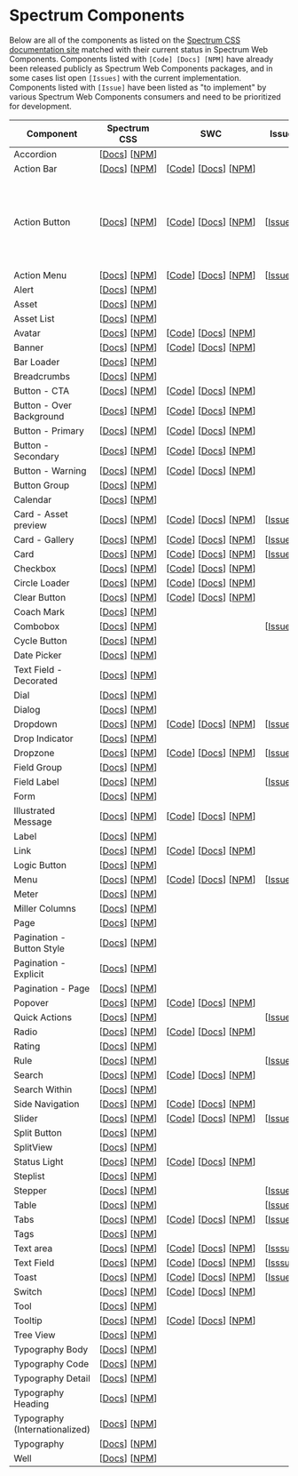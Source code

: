 # Spectrum Components

Below are all of the components as listed on the [Spectrum CSS documentation site](https://opensource.adobe.com/spectrum-css/) matched with their current status in Spectrum Web Components. Components listed with `[Code] [Docs] [NPM]` have already been released publicly as Spectrum Web Components packages, and in some cases list open `[Issues]` with the current implementation. Components listed with `[Issue]` have been listed as "to implement" by various Spectrum Web Components consumers and need to be prioritized for development.

| Component                      | Spectrum CSS                                                                                                                                                    | SWC                                                                                                                                                                                                                                                                                  | Issues                                                                                             | Priority                                                            |
| ------------------------------ | --------------------------------------------------------------------------------------------------------------------------------------------------------------- | ------------------------------------------------------------------------------------------------------------------------------------------------------------------------------------------------------------------------------------------------------------------------------------ | -------------------------------------------------------------------------------------------------- | ------------------------------------------------------------------- |
| Accordion                      | [[Docs](https://opensource.adobe.com/spectrum-css/components/accordion/)]&nbsp;[[NPM](https://www.npmjs.com/package/@spectrum-css/accordion)]                   |                                                                                                                                                                                                                                                                                      |                                                                                                    | 1.5                                                                 |
| Action Bar                     | [[Docs](https://opensource.adobe.com/spectrum-css/components/actionbar/)]&nbsp;[[NPM](https://www.npmjs.com/package/@spectrum-css/actionbar)]                   | [[Code](https://github.com/adobe/spectrum-web-components/tree/master/packages/actionbar)]&nbsp;[[Docs](https://opensource.adobe.com/spectrum-web-components/components/actionbar)]&nbsp;[[NPM](https://www.npmjs.com/package/@spectrum-web-components/actionbar)]                    |                                                                                                    |                                                                     |
| Action Button                  | [[Docs](https://opensource.adobe.com/spectrum-css/components/actionbutton/)]&nbsp;[[NPM](https://www.npmjs.com/package/@spectrum-css/button)]                   | [[Code](https://github.com/adobe/spectrum-web-components/tree/master/packages/button)]&nbsp;[[Docs](https://opensource.adobe.com/spectrum-web-components/components/action-button)]&nbsp;[[NPM](https://www.npmjs.com/package/@spectrum-web-components/button)]                      | [[Issues](https://github.com/adobe/spectrum-web-components/labels/Component%3A%20Action%20Button)] | Check that this supports the possibilities behind the Tool pattern. |
| Action Menu                    | [[Docs](https://opensource.adobe.com/spectrum-css/components/actionmenu/)]&nbsp;[[NPM](https://www.npmjs.com/package/@spectrum-css/actionmenu)]                 | [[Code](https://github.com/adobe/spectrum-web-components/tree/master/packages/action-menu)]&nbsp;[[Docs](https://opensource.adobe.com/spectrum-web-components/components/action-menu)]&nbsp;[[NPM](https://www.npmjs.com/package/@spectrum-web-components/action-menu)]              | [[Issues](https://github.com/adobe/spectrum-web-components/labels/Component%3A%20Action%20Menu)]   |                                                                     |
| Alert                          | [[Docs](https://opensource.adobe.com/spectrum-css/components/alert/)]&nbsp;[[NPM](https://www.npmjs.com/package/@spectrum-css/alert)]                           |                                                                                                                                                                                                                                                                                      |                                                                                                    | 0                                                                   |
| Asset                          | [[Docs](https://opensource.adobe.com/spectrum-css/components/asset/)]&nbsp;[[NPM](https://www.npmjs.com/package/@spectrum-css/asset)]                           |                                                                                                                                                                                                                                                                                      |                                                                                                    | 0                                                                   |
| Asset List                     | [[Docs](https://opensource.adobe.com/spectrum-css/components/assetlist/)]&nbsp;[[NPM](https://www.npmjs.com/package/@spectrum-css/assetlist)]                   |                                                                                                                                                                                                                                                                                      |                                                                                                    | 0                                                                   |
| Avatar                         | [[Docs](https://opensource.adobe.com/spectrum-css/components/avatar/)]&nbsp;[[NPM](https://www.npmjs.com/package/@spectrum-css/avatar)]                         | [[Code](https://github.com/adobe/spectrum-web-components/tree/master/packages/avatar)]&nbsp;[[Docs](https://opensource.adobe.com/spectrum-web-components/components/avatar)]&nbsp;[[NPM](https://www.npmjs.com/package/@spectrum-web-components/avatar)]                             |                                                                                                    |                                                                     |
| Banner                         | [[Docs](https://opensource.adobe.com/spectrum-css/components/banner/)]&nbsp;[[NPM](https://www.npmjs.com/package/@spectrum-css/banner)]                         | [[Code](https://github.com/adobe/spectrum-web-components/tree/master/packages/banner)]&nbsp;[[Docs](https://opensource.adobe.com/spectrum-web-components/components/banner)]&nbsp;[[NPM](https://www.npmjs.com/package/@spectrum-web-components/banner)]                             |                                                                                                    |                                                                     |
| Bar Loader                     | [[Docs](https://opensource.adobe.com/spectrum-css/components/barloader/)]&nbsp;[[NPM](https://www.npmjs.com/package/@spectrum-css/barloader)]                   |                                                                                                                                                                                                                                                                                      |                                                                                                    | 1                                                                   |
| Breadcrumbs                    | [[Docs](https://opensource.adobe.com/spectrum-css/components/breadcrumb/)]&nbsp;[[NPM](https://www.npmjs.com/package/@spectrum-css/breadcrumb)]                 |                                                                                                                                                                                                                                                                                      |                                                                                                    | 0                                                                   |
| Button - CTA                   | [[Docs](https://opensource.adobe.com/spectrum-css/components/button-cta/)]&nbsp;[[NPM](https://www.npmjs.com/package/@spectrum-css/button)]                     | [[Code](https://github.com/adobe/spectrum-web-components/tree/master/packages/button)]&nbsp;[[Docs]()]&nbsp;[[NPM](https://www.npmjs.com/package/@spectrum-web-components/button)]                                                                                                   |                                                                                                    |                                                                     |
| Button - Over Background       | [[Docs](https://opensource.adobe.com/spectrum-css/components/button-over-background/)]&nbsp;[[NPM](https://www.npmjs.com/package/@spectrum-css/button)]         | [[Code](https://github.com/adobe/spectrum-web-components/tree/master/packages/button)]&nbsp;[[Docs](https://opensource.adobe.com/spectrum-web-components/components/button)]&nbsp;[[NPM](https://www.npmjs.com/package/@spectrum-web-components/button)]                             |                                                                                                    |                                                                     |
| Button - Primary               | [[Docs](https://opensource.adobe.com/spectrum-css/components/button-primary/)]&nbsp;[[NPM](https://www.npmjs.com/package/@spectrum-css/button)]                 | [[Code](https://github.com/adobe/spectrum-web-components/tree/master/packages/button)]&nbsp;[[Docs](https://opensource.adobe.com/spectrum-web-components/components/button)]&nbsp;[[NPM](https://www.npmjs.com/package/@spectrum-web-components/button)]                             |                                                                                                    |                                                                     |
| Button - Secondary             | [[Docs](https://opensource.adobe.com/spectrum-css/components/button-secondary/)]&nbsp;[[NPM](https://www.npmjs.com/package/@spectrum-css/button)]               | [[Code](https://github.com/adobe/spectrum-web-components/tree/master/packages/button)]&nbsp;[[Docs](https://opensource.adobe.com/spectrum-web-components/components/button)]&nbsp;[[NPM](https://www.npmjs.com/package/@spectrum-web-components/button)]                             |                                                                                                    |                                                                     |
| Button - Warning               | [[Docs](https://opensource.adobe.com/spectrum-css/components/button-warning/)]&nbsp;[[NPM](https://www.npmjs.com/package/@spectrum-css/button)]                 | [[Code](https://github.com/adobe/spectrum-web-components/tree/master/packages/button)]&nbsp;[[Docs](https://opensource.adobe.com/spectrum-web-components/components/button)]&nbsp;[[NPM](https://www.npmjs.com/package/@spectrum-web-components/button)]                             |                                                                                                    |                                                                     |
| Button Group                   | [[Docs](https://opensource.adobe.com/spectrum-css/components/buttongroup/)]&nbsp;[[NPM](https://www.npmjs.com/package/@spectrum-css/buttongroup)]               |                                                                                                                                                                                                                                                                                      |                                                                                                    | 3                                                                   |
| Calendar                       | [[Docs](https://opensource.adobe.com/spectrum-css/components/calendar/)]&nbsp;[[NPM](https://www.npmjs.com/package/@spectrum-css/calendar)]                     |                                                                                                                                                                                                                                                                                      |                                                                                                    | 0                                                                   |
| Card - Asset preview           | [[Docs](https://opensource.adobe.com/spectrum-css/components/card-asset/)]&nbsp;[[NPM](https://www.npmjs.com/package/@spectrum-css/card)]                       | [[Code](https://github.com/adobe/spectrum-web-components/tree/master/packages/card)]&nbsp;[[Docs](https://opensource.adobe.com/spectrum-web-components/components/card)]&nbsp;[[NPM](https://www.npmjs.com/package/@spectrum-web-components/card)]                                   | [[Issues](https://github.com/adobe/spectrum-web-components/labels/Component%3A%20Card)]            |                                                                     |
| Card - Gallery                 | [[Docs](https://opensource.adobe.com/spectrum-css/components/card-gallery/)]&nbsp;[[NPM](https://www.npmjs.com/package/@spectrum-css/card)]                     | [[Code](https://github.com/adobe/spectrum-web-components/tree/master/packages/card)]&nbsp;[[Docs](https://opensource.adobe.com/spectrum-web-components/components/card)]&nbsp;[[NPM](https://www.npmjs.com/package/@spectrum-web-components/card)]                                   | [[Issues](https://github.com/adobe/spectrum-web-components/labels/Component%3A%20Card)]            |                                                                     |
| Card                           | [[Docs](https://opensource.adobe.com/spectrum-css/components/card/)]&nbsp;[[NPM](https://www.npmjs.com/package/@spectrum-css/card)]                             | [[Code](https://github.com/adobe/spectrum-web-components/tree/master/packages/card)]&nbsp;[[Docs](https://opensource.adobe.com/spectrum-web-components/components/card)]&nbsp;[[NPM](https://www.npmjs.com/package/@spectrum-web-components/card)]                                   | [[Issues](https://github.com/adobe/spectrum-web-components/labels/Component%3A%20Card)]            |                                                                     |
| Checkbox                       | [[Docs](https://opensource.adobe.com/spectrum-css/components/checkbox/)]&nbsp;[[NPM](https://www.npmjs.com/package/@spectrum-css/checkbox)]                     | [[Code](https://github.com/adobe/spectrum-web-components/tree/master/packages/checkbox)]&nbsp;[[Docs](https://opensource.adobe.com/spectrum-web-components/components/checkbox)]&nbsp;[[NPM](https://www.npmjs.com/package/@spectrum-web-components/checkbox)]                       |                                                                                                    |                                                                     |
| Circle Loader                  | [[Docs](https://opensource.adobe.com/spectrum-css/components/circleloader/)]&nbsp;[[NPM](https://www.npmjs.com/package/@spectrum-css/circleloader)]             | [[Code](https://github.com/adobe/spectrum-web-components/tree/master/packages/circleloader)]&nbsp;[[Docs](https://opensource.adobe.com/spectrum-web-components/components/circleloader)]&nbsp;[[NPM](https://www.npmjs.com/package/@spectrum-web-components/circleloader)]           |                                                                                                    |                                                                     |
| Clear Button                   | [[Docs](https://opensource.adobe.com/spectrum-css/components/clearbutton/)]&nbsp;[[NPM](https://www.npmjs.com/package/@spectrum-css/button)]                    | [[Code](https://github.com/adobe/spectrum-web-components/tree/master/packages/button)]&nbsp;[[Docs](https://opensource.adobe.com/spectrum-web-components/components/button)]&nbsp;[[NPM](https://www.npmjs.com/package/@spectrum-web-components/button)]                             |                                                                                                    |                                                                     |
| Coach Mark                     | [[Docs](https://opensource.adobe.com/spectrum-css/components/coachmark/)]&nbsp;[[NPM](https://www.npmjs.com/package/@spectrum-css/coachmark)]                   |                                                                                                                                                                                                                                                                                      |                                                                                                    | 3                                                                   |
| Combobox                       | [[Docs](https://opensource.adobe.com/spectrum-css/components/combobox/)]&nbsp;[[NPM](https://www.npmjs.com/package/@spectrum-css/inputgroup)]                   |                                                                                                                                                                                                                                                                                      | [[Issue](https://github.com/adobe/spectrum-web-components/issues/478)]                             |                                                                     |
| Cycle Button                   | [[Docs](https://opensource.adobe.com/spectrum-css/components/cyclebutton/)]&nbsp;[[NPM](https://www.npmjs.com/package/@spectrum-css/cyclebutton)]               |                                                                                                                                                                                                                                                                                      |                                                                                                    | 0                                                                   |
| Date Picker                    | [[Docs](https://opensource.adobe.com/spectrum-css/components/datepicker/)]&nbsp;[[NPM](https://www.npmjs.com/package/@spectrum-css/inputgroup)]                 |                                                                                                                                                                                                                                                                                      |                                                                                                    | 0                                                                   |
| Text Field - Decorated         | [[Docs](https://opensource.adobe.com/spectrum-css/components/decoratedtextfield/)]&nbsp;[[NPM](https://www.npmjs.com/package/@spectrum-css/decoratedtextfield)] |                                                                                                                                                                                                                                                                                      |                                                                                                    | 0                                                                   |
| Dial                           | [[Docs](https://opensource.adobe.com/spectrum-css/components/dial/)]&nbsp;[[NPM](https://www.npmjs.com/package/@spectrum-css/slider)]                           |                                                                                                                                                                                                                                                                                      |                                                                                                    | 0                                                                   |
| Dialog                         | [[Docs](https://opensource.adobe.com/spectrum-css/components/dialog/)]&nbsp;[[NPM](https://www.npmjs.com/package/@spectrum-css/dialog)]                         |                                                                                                                                                                                                                                                                                      |                                                                                                    | 3                                                                   |
| Dropdown                       | [[Docs](https://opensource.adobe.com/spectrum-css/components/dropdown/)]&nbsp;[[NPM](https://www.npmjs.com/package/@spectrum-css/dropdown)]                     | [[Code](https://github.com/adobe/spectrum-web-components/tree/master/packages/dropdown)]&nbsp;[[Docs](https://opensource.adobe.com/spectrum-web-components/components/dropdown)]&nbsp;[[NPM](https://www.npmjs.com/package/@spectrum-web-components/dropdown)]                       | [[Issues](https://github.com/adobe/spectrum-web-components/labels/Component%3A%20Dropdown)]        |                                                                     |
| Drop Indicator                 | [[Docs](https://opensource.adobe.com/spectrum-css/components/dropindicator/)]&nbsp;[[NPM](https://www.npmjs.com/package/@spectrum-css/dropindicator)]           |                                                                                                                                                                                                                                                                                      |                                                                                                    | 0                                                                   |
| Dropzone                       | [[Docs](https://opensource.adobe.com/spectrum-css/components/dropzone/)]&nbsp;[[NPM](https://www.npmjs.com/package/@spectrum-css/dropzone)]                     | [[Code](https://github.com/adobe/spectrum-web-components/tree/master/packages/dropzone)]&nbsp;[[Docs](https://opensource.adobe.com/spectrum-web-components/components/illustrated-message)]&nbsp;[[NPM](https://www.npmjs.com/package/@spectrum-web-components/illustrated-message)] | [[Issues](https://github.com/adobe/spectrum-web-components/labels/Component%3A%20Dropzone)]        |                                                                     |
| Field Group                    | [[Docs](https://opensource.adobe.com/spectrum-css/components/fieldgroup/)]&nbsp;[[NPM](https://www.npmjs.com/package/@spectrum-css/fieldgroup)]                 |                                                                                                                                                                                                                                                                                      |                                                                                                    | 2                                                                   |
| Field Label                    | [[Docs](https://opensource.adobe.com/spectrum-css/components/fieldlabel/)]&nbsp;[[NPM](https://www.npmjs.com/package/@spectrum-css/fieldlabel)]                 |                                                                                                                                                                                                                                                                                      | [[Issue](https://github.com/adobe/spectrum-web-components/issues/475)]                             |                                                                     |
| Form                           | [[Docs](https://opensource.adobe.com/spectrum-css/components/form/)]&nbsp;[[NPM](https://www.npmjs.com/package/@spectrum-css/fieldlabel)]                       |                                                                                                                                                                                                                                                                                      |                                                                                                    | 0                                                                   |
| Illustrated Message            | [[Docs](https://opensource.adobe.com/spectrum-css/components/illustratedmessage/)]&nbsp;[[NPM](https://www.npmjs.com/package/@spectrum-css/illustratedmessage)] | [[Code](https://github.com/adobe/spectrum-web-components/tree/master/packages/illustrated-message)]&nbsp;[[Docs]()]&nbsp;[[NPM](https://www.npmjs.com/package/)]                                                                                                                     |                                                                                                    |                                                                     |
| Label                          | [[Docs](https://opensource.adobe.com/spectrum-css/components/label/)]&nbsp;[[NPM](https://www.npmjs.com/package/@spectrum-css/label)]                           |                                                                                                                                                                                                                                                                                      |                                                                                                    | 0                                                                   |
| Link                           | [[Docs](https://opensource.adobe.com/spectrum-css/components/link/)]&nbsp;[[NPM](https://www.npmjs.com/package/@spectrum-css/link)]                             | [[Code](https://github.com/adobe/spectrum-web-components/tree/master/packages/link)]&nbsp;[[Docs](https://opensource.adobe.com/spectrum-web-components/components/link)]&nbsp;[[NPM](https://www.npmjs.com/package/@spectrum-web-components/link)]                                   |                                                                                                    |                                                                     |
| Logic Button                   | [[Docs](https://opensource.adobe.com/spectrum-css/components/logicbutton/)]&nbsp;[[NPM](https://www.npmjs.com/package/@spectrum-css/button)]                    |                                                                                                                                                                                                                                                                                      |                                                                                                    | 0                                                                   |
| Menu                           | [[Docs](https://opensource.adobe.com/spectrum-css/components/menu/)]&nbsp;[[NPM](https://www.npmjs.com/package/@spectrum-css/menu)]                             | [[Code](https://github.com/adobe/spectrum-web-components/tree/master/packages/menu)]&nbsp;[[Docs](https://opensource.adobe.com/spectrum-web-components/components/menu)]&nbsp;[[NPM](https://www.npmjs.com/package/@spectrum-web-components/menu)]                                   | [[Issues](https://github.com/adobe/spectrum-web-components/labels/Component%3A%20Menu)]            |                                                                     |
| Meter                          | [[Docs](https://opensource.adobe.com/spectrum-css/components/meter/)]&nbsp;[[NPM](https://www.npmjs.com/package/@spectrum-css/barloader)]                       |                                                                                                                                                                                                                                                                                      |                                                                                                    | 0                                                                   |
| Miller Columns                 | [[Docs](https://opensource.adobe.com/spectrum-css/components/miller/)]&nbsp;[[NPM](https://www.npmjs.com/package/@spectrum-css/miller)]                         |                                                                                                                                                                                                                                                                                      |                                                                                                    | 0                                                                   |
| Page                           | [[Docs](https://opensource.adobe.com/spectrum-css/components/page/)]&nbsp;[[NPM](https://www.npmjs.com/package/@spectrum-css/page)]                             |                                                                                                                                                                                                                                                                                      |                                                                                                    | 0                                                                   |
| Pagination - Button Style      | [[Docs](https://opensource.adobe.com/spectrum-css/components/pagination-button-style/)]&nbsp;[[NPM](https://www.npmjs.com/package/@spectrum-css/pagination)]    |                                                                                                                                                                                                                                                                                      |                                                                                                    | 0                                                                   |
| Pagination - Explicit          | [[Docs](https://opensource.adobe.com/spectrum-css/components/pagination-explicit/)]&nbsp;[[NPM](https://www.npmjs.com/package/@spectrum-css/pagination)]        |                                                                                                                                                                                                                                                                                      |                                                                                                    | 0                                                                   |
| Pagination - Page              | [[Docs](https://opensource.adobe.com/spectrum-css/components/pagination-listing/)]&nbsp;[[NPM](https://www.npmjs.com/package/@spectrum-css/pagination)]         |                                                                                                                                                                                                                                                                                      |                                                                                                    | 0                                                                   |
| Popover                        | [[Docs](https://opensource.adobe.com/spectrum-css/components/popover/)]&nbsp;[[NPM](https://www.npmjs.com/package/@spectrum-css/popover)]                       | [[Code](https://github.com/adobe/spectrum-web-components/tree/master/packages/popovoer)]&nbsp;[[Docs](https://opensource.adobe.com/spectrum-web-components/components/popover)]&nbsp;[[NPM](https://www.npmjs.com/package/@spectrum-web-components/popover)]                         |                                                                                                    |                                                                     |
| Quick Actions                  | [[Docs](https://opensource.adobe.com/spectrum-css/components/quickaction/)]&nbsp;[[NPM](https://www.npmjs.com/package/@spectrum-css/quickaction)]               |                                                                                                                                                                                                                                                                                      | [[Issue](https://github.com/adobe/spectrum-web-components/issues/268)]                             |                                                                     |
| Radio                          | [[Docs](https://opensource.adobe.com/spectrum-css/components/radio/)]&nbsp;[[NPM](https://www.npmjs.com/package/@spectrum-css/radio)]                           | [[Code](https://github.com/adobe/spectrum-web-components/tree/master/packages/radio)]&nbsp;[[Docs](https://opensource.adobe.com/spectrum-web-components/components/radio)]&nbsp;[[NPM](https://www.npmjs.com/package/@spectrum-web-components/radio)]                                |                                                                                                    |                                                                     |
| Rating                         | [[Docs](https://opensource.adobe.com/spectrum-css/components/rating/)]&nbsp;[[NPM](https://www.npmjs.com/package/@spectrum-css/rating)]                         |                                                                                                                                                                                                                                                                                      |                                                                                                    | 0                                                                   |
| Rule                           | [[Docs](https://opensource.adobe.com/spectrum-css/components/rule/)]&nbsp;[[NPM](https://www.npmjs.com/package/@spectrum-css/rule)]                             |                                                                                                                                                                                                                                                                                      | [[Issue](https://github.com/adobe/spectrum-web-components/issues/289)]                             |                                                                     |
| Search                         | [[Docs](https://opensource.adobe.com/spectrum-css/components/search/)]&nbsp;[[NPM](https://www.npmjs.com/package/@spectrum-css/search)]                         | [[Code](https://github.com/adobe/spectrum-web-components/tree/master/packages/search)]&nbsp;[[Docs](https://opensource.adobe.com/spectrum-web-components/components/search)]&nbsp;[[NPM](https://www.npmjs.com/package/@spectrum-web-components/search)]                             |                                                                                                    |                                                                     |
| Search Within                  | [[Docs](https://opensource.adobe.com/spectrum-css/components/searchwithin/)]&nbsp;[[NPM](https://www.npmjs.com/package/@spectrum-css/searchwithin)]             |                                                                                                                                                                                                                                                                                      |                                                                                                    | 1                                                                   |
| Side Navigation                | [[Docs](https://opensource.adobe.com/spectrum-css/components/sidenav/)]&nbsp;[[NPM](https://www.npmjs.com/package/@spectrum-css/sidenav)]                       | [[Code](https://github.com/adobe/spectrum-web-components/tree/master/packages/sidenav)]&nbsp;[[Docs](https://opensource.adobe.com/spectrum-web-components/components/sidenav)]&nbsp;[[NPM](https://www.npmjs.com/package/@spectrum-web-components/sidenav)]                          |                                                                                                    |                                                                     |
| Slider                         | [[Docs](https://opensource.adobe.com/spectrum-css/components/slider/)]&nbsp;[[NPM](https://www.npmjs.com/package/@spectrum-css/slider)]                         | [[Code](https://github.com/adobe/spectrum-web-components/tree/master/packages/slider)]&nbsp;[[Docs](https://opensource.adobe.com/spectrum-web-components/components/slider)]&nbsp;[[NPM](https://www.npmjs.com/package/@spectrum-web-components/slider)]                             | [[Issues](https://github.com/adobe/spectrum-web-components/labels/Component%3A%20Slider)]          |                                                                     |
| Split Button                   | [[Docs](https://opensource.adobe.com/spectrum-css/components/splitbutton/)]&nbsp;[[NPM](https://www.npmjs.com/package/@spectrum-css/splitbutton)]               |                                                                                                                                                                                                                                                                                      |                                                                                                    | 2                                                                   |
| SplitView                      | [[Docs](https://opensource.adobe.com/spectrum-css/components/splitview/)]&nbsp;[[NPM](https://www.npmjs.com/package/@spectrum-css/splitview)]                   |                                                                                                                                                                                                                                                                                      |                                                                                                    | 0                                                                   |
| Status Light                   | [[Docs](https://opensource.adobe.com/spectrum-css/components/statuslight/)]&nbsp;[[NPM](https://www.npmjs.com/package/@spectrum-css/statuslight)]               | [[Code](https://github.com/adobe/spectrum-web-components/tree/master/packages/status-light)]&nbsp;[[Docs](https://opensource.adobe.com/spectrum-web-components/components/status-light)]&nbsp;[[NPM](https://www.npmjs.com/package/@spectrum-web-components/status-light)]           |                                                                                                    |                                                                     |
| Steplist                       | [[Docs](https://opensource.adobe.com/spectrum-css/components/steplist/)]&nbsp;[[NPM](https://www.npmjs.com/package/@spectrum-css/steplist)]                     |                                                                                                                                                                                                                                                                                      |                                                                                                    | 0                                                                   |
| Stepper                        | [[Docs](https://opensource.adobe.com/spectrum-css/components/stepper/)]&nbsp;[[NPM](https://www.npmjs.com/package/@spectrum-css/stepper)]                       |                                                                                                                                                                                                                                                                                      | [[Issue](https://github.com/adobe/spectrum-web-components/issues/477)]                             |                                                                     |
| Table                          | [[Docs](https://opensource.adobe.com/spectrum-css/components/table/)]&nbsp;[[NPM](https://www.npmjs.com/package/@spectrum-css/table)]                           |                                                                                                                                                                                                                                                                                      | [[Issue](https://github.com/adobe/spectrum-web-components/issues/290)]                             |                                                                     |
| Tabs                           | [[Docs](https://opensource.adobe.com/spectrum-css/components/tabs/)]&nbsp;[[NPM](https://www.npmjs.com/package/@spectrum-css/tabs)]                             | [[Code](https://github.com/adobe/spectrum-web-components/tree/master/packages/tab)]&nbsp;[[Docs](https://opensource.adobe.com/spectrum-web-components/components/tab)]&nbsp;[[NPM](https://www.npmjs.com/package/@spectrum-web-components/tab)]                                      | [[Issues](https://github.com/adobe/spectrum-web-components/labels/Component%3A%20Tab)]             |                                                                     |
| Tags                           | [[Docs](https://opensource.adobe.com/spectrum-css/components/tags/)]&nbsp;[[NPM](https://www.npmjs.com/package/@spectrum-css/tags)]                             |                                                                                                                                                                                                                                                                                      |                                                                                                    | 1                                                                   |
| Text area                      | [[Docs](https://opensource.adobe.com/spectrum-css/components/textarea/)]&nbsp;[[NPM](https://www.npmjs.com/package/@spectrum-css/textfield)]                    | [[Code](https://github.com/adobe/spectrum-web-components/tree/master/packages/textfield)]&nbsp;[[Docs](https://opensource.adobe.com/spectrum-web-components/components/textarea)]&nbsp;[[NPM](https://www.npmjs.com/package/@spectrum-web-components/textfield)]                     | [[Isssues](https://github.com/adobe/spectrum-web-components/labels/Component%3A%20Textfield)]      |                                                                     |
| Text Field                     | [[Docs](https://opensource.adobe.com/spectrum-css/components/textfield/)]&nbsp;[[NPM](https://www.npmjs.com/package/@spectrum-css/textfield)]                   | [[Code](https://github.com/adobe/spectrum-web-components/tree/master/packages/textfield)]&nbsp;[[Docs](https://opensource.adobe.com/spectrum-web-components/components/textfield)]&nbsp;[[NPM](https://www.npmjs.com/package/@spectrum-web-components/textfield)]                    | [[Isssues](https://github.com/adobe/spectrum-web-components/labels/Component%3A%20Textfield)]      |                                                                     |
| Toast                          | [[Docs](https://opensource.adobe.com/spectrum-css/components/toast/)]&nbsp;[[NPM](https://www.npmjs.com/package/@spectrum-css/toast)]                           | [[Code](https://github.com/adobe/spectrum-web-components/tree/master/packages/toast)]&nbsp;[[Docs](https://opensource.adobe.com/spectrum-web-components/components/toast)]&nbsp;[[NPM](https://www.npmjs.com/package/@spectrum-web-components/toast)]                                | [[Issues](https://github.com/adobe/spectrum-web-components/labels/Component%3A%20Toast)]           |                                                                     |
| Switch                         | [[Docs](https://opensource.adobe.com/spectrum-css/components/toggle/)]&nbsp;[[NPM](https://www.npmjs.com/package/@spectrum-css/toggle)]                         | [[Code](https://github.com/adobe/spectrum-web-components/tree/master/packages/switch)]&nbsp;[[Docs](https://opensource.adobe.com/spectrum-web-components/components/switch)]&nbsp;[[NPM](https://www.npmjs.com/package/@spectrum-web-components/switch)]                             |                                                                                                    |                                                                     |
| Tool                           | [[Docs](https://opensource.adobe.com/spectrum-css/components/tool/)]&nbsp;[[NPM](https://www.npmjs.com/package/@spectrum-css/button)]                           |                                                                                                                                                                                                                                                                                      |                                                                                                    | 0                                                                   |
| Tooltip                        | [[Docs](https://opensource.adobe.com/spectrum-css/components/tooltip/)]&nbsp;[[NPM](https://www.npmjs.com/package/@spectrum-css/tooltip)]                       | [[Code](https://github.com/adobe/spectrum-web-components/tree/master/packages/tooltip)]&nbsp;[[Docs](https://opensource.adobe.com/spectrum-web-components/components/tooltip)]&nbsp;[[NPM](https://www.npmjs.com/package/@spectrum-web-components/tooltip)]                          |                                                                                                    |                                                                     |
| Tree View                      | [[Docs](https://opensource.adobe.com/spectrum-css/components/treeview/)]&nbsp;[[NPM](https://www.npmjs.com/package/@spectrum-css/treeview)]                     |                                                                                                                                                                                                                                                                                      |                                                                                                    | 0                                                                   |
| Typography Body                | [[Docs](https://opensource.adobe.com/spectrum-css/components/typography-body/)]&nbsp;[[NPM](https://www.npmjs.com/package/@spectrum-css/typography)]            |                                                                                                                                                                                                                                                                                      |                                                                                                    | 0                                                                   |
| Typography Code                | [[Docs](https://opensource.adobe.com/spectrum-css/components/typography-code/)]&nbsp;[[NPM](https://www.npmjs.com/package/@spectrum-css/typography)]            |                                                                                                                                                                                                                                                                                      |                                                                                                    | 0                                                                   |
| Typography Detail              | [[Docs](https://opensource.adobe.com/spectrum-css/components/typography-detail/)]&nbsp;[[NPM](https://www.npmjs.com/package/@spectrum-css/typography)]          |                                                                                                                                                                                                                                                                                      |                                                                                                    | 0                                                                   |
| Typography Heading             | [[Docs](https://opensource.adobe.com/spectrum-css/components/typography-heading/)]&nbsp;[[NPM](https://www.npmjs.com/package/@spectrum-css/typography)]         |                                                                                                                                                                                                                                                                                      |                                                                                                    | 0                                                                   |
| Typography (Internationalized) | [[Docs](https://opensource.adobe.com/spectrum-css/components/typography-international/)]&nbsp;[[NPM](https://www.npmjs.com/package/@spectrum-css/typography)]   |                                                                                                                                                                                                                                                                                      |                                                                                                    | 0                                                                   |
| Typography                     | [[Docs](https://opensource.adobe.com/spectrum-css/components/typography/)]&nbsp;[[NPM](https://www.npmjs.com/package/@spectrum-css/typography)]                 |                                                                                                                                                                                                                                                                                      |                                                                                                    | 0                                                                   |
| Well                           | [[Docs](https://opensource.adobe.com/spectrum-css/components/well/)]&nbsp;[[NPM](https://www.npmjs.com/package/@spectrum-css/well)]                             |                                                                                                                                                                                                                                                                                      |                                                                                                    | 0                                                                   |
